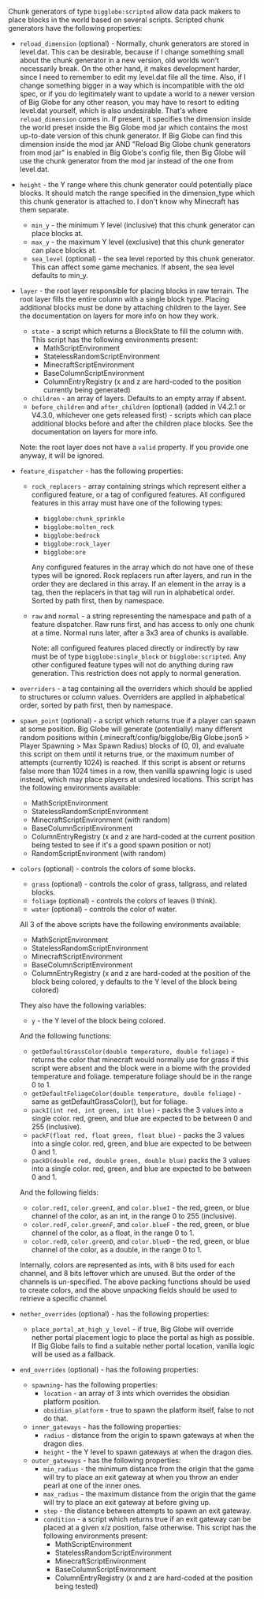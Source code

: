 Chunk generators of type `bigglobe:scripted` allow data pack makers to place blocks in the world based on several scripts. Scripted chunk generators have the following properties:
* `reload_dimension` (optional) - Normally, chunk generators are stored in level.dat. This can be desirable, because if I change something small about the chunk generator in a new version, old worlds won't necessarily break. On the other hand, it makes development harder, since I need to remember to edit my level.dat file all the time. Also, if I change something bigger in a way which is incompatible with the old spec, or if you do legitimately want to update a world to a newer version of Big Globe for any other reason, you may have to resort to editing level.dat yourself, which is also undesirable. That's where `reload_dimension` comes in. If present, it specifies the dimension inside the world preset inside the Big Globe mod jar which contains the most up-to-date version of this chunk generator. If Big Globe can find this dimension inside the mod jar AND "Reload Big Globe chunk generators from mod jar" is enabled in Big Globe's config file, then Big Globe will use the chunk generator from the mod jar instead of the one from level.dat.
* `height` - the Y range where this chunk generator could potentially place blocks. It should match the range specified in the dimension_type which this chunk generator is attached to. I don't know why Minecraft has them separate.
	* `min_y` - the minimum Y level (inclusive) that this chunk generator can place blocks at.
	* `max_y` - the maximum Y level (exclusive) that this chunk generator can place blocks at.
	* `sea_level` (optional) - the sea level reported by this chunk generator. This can affect some game mechanics. If absent, the sea level defaults to min_y.
* `layer` - the root layer responsible for placing blocks in raw terrain. The root layer fills the entire column with a single block type. Placing additional blocks must be done by attaching children to the layer. See the documentation on layers for more info on how they work.
	* `state` - a script which returns a BlockState to fill the column with. This script has the following environments present:
		* MathScriptEnvironment
		* StatelessRandomScriptEnvironment
		* MinecraftScriptEnvironment
		* BaseColumnScriptEnvironment
		* ColumnEntryRegistry (x and z are hard-coded to the position currently being generated)
	* `children` - an array of layers. Defaults to an empty array if absent.
	* `before_children` and `after_children` (optional) (added in V4.2.1 or V4.3.0, whichever one gets released first) - scripts which can place additional blocks before and after the children place blocks. See the documentation on layers for more info.

	Note: the root layer does not have a `valid` property. If you provide one anyway, it will be ignored.
* `feature_dispatcher` - has the following properties:
	* `rock_replacers` - array containing strings which represent either a configured feature, or a tag of configured features. All configured features in this array must have one of the following types:
		* `bigglobe:chunk_sprinkle`
		* `bigglobe:molten_rock`
		* `bigglobe:bedrock`
		* `bigglobe:rock_layer`
		* `bigglobe:ore`

		Any configured features in the array which do not have one of these types will be ignored. Rock replacers run after layers, and run in the order they are declared in this array. If an element in the array is a tag, then the replacers in that tag will run in alphabetical order. Sorted by path first, then by namespace.
	* `raw` and `normal` - a string representing the namespace and path of a feature dispatcher. Raw runs first, and has access to only one chunk at a time. Normal runs later, after a 3x3 area of chunks is available.

		Note: all configured features placed directly or indirectly by raw must be of type `bigglobe:single_block` or `bigglobe:scripted`. Any other configured feature types will not do anything during raw generation. This restriction does not apply to normal generation.
* `overriders` - a tag containing all the overriders which should be applied to structures or column values. Overriders are applied in alphabetical order, sorted by path first, then by namespace.
* `spawn_point` (optional) - a script which returns true if a player can spawn at some position. Big Globe will generate (potentially) many different random positions within (.minecraft/config/bigglobe/Big Globe.json5 > Player Spawning > Max Spawn Radius) blocks of (0, 0), and evaluate this script on them until it returns true, or the maximum number of attempts (currently 1024) is reached. If this script is absent or returns false more than 1024 times in a row, then vanilla spawning logic is used instead, which may place players at undesired locations. This script has the following environments available:
	* MathScriptEnvironment
	* StatelessRandomScriptEnvironment
	* MinecraftScriptEnvironment (with random)
	* BaseColumnScriptEnvironment
	* ColumnEntryRegistry (x and z are hard-coded at the current position being tested to see if it's a good spawn position or not)
	* RandomScriptEnvironment (with random)
* `colors` (optional) - controls the colors of some blocks.
	* `grass` (optional) - controls the color of grass, tallgrass, and related blocks.
	* `foliage` (optional) - controls the colors of leaves (I think).
	* `water` (optional) - controls the color of water.

	All 3 of the above scripts have the following environments available:
	* MathScriptEnvironment
	* StatelessRandomScriptEnvironment
	* MinecraftScriptEnvironment
	* BaseColumnScriptEnvironment
	* ColumnEntryRegistry (x and z are hard-coded at the position of the block being colored, y defaults to the Y level of the block being colored)

	They also have the following variables:
	* `y` - the Y level of the block being colored.

	And the following functions:
	* `getDefaultGrassColor(double temperature, double foliage)` - returns the color that minecraft would normally use for grass if this script were absent and the block were in a biome with the provided temperature and foliage. temperature foliage should be in the range 0 to 1.
	* `getDefaultFoliageColor(double temperature, double foliage)` - same as getDefaultGrassColor(), but for foliage.
	* `packI(int red, int green, int blue)` - packs the 3 values into a single color. red, green, and blue are expected to be between 0 and 255 (inclusive).
	* `packF(float red, float green, float blue)` - packs the 3 values into a single color. red, green, and blue are expected to be between 0 and 1.
	* `packD(double red, double green, double blue)` packs the 3 values into a single color. red, green, and blue are expected to be between 0 and 1.

	And the following fields:
	* `color.redI`, `color.greenI`, and `color.blueI` - the red, green, or blue channel of the color, as an int, in the range 0 to 255 (inclusive).
	* `color.redF`, `color.greenF`, and `color.blueF` - the red, green, or blue channel of the color, as a float, in the range 0 to 1.
	* `color.redD`, `color.greenD`, and `color.blueD` - the red, green, or blue channel of the color, as a double, in the range 0 to 1.

	Internally, colors are represented as ints, with 8 bits used for each channel, and 8 bits leftover which are unused. But the order of the channels is un-specified. The above packing functions should be used to create colors, and the above unpacking fields should be used to retrieve a specific channel.
* `nether_overrides` (optional) - has the following properties:
	* `place_portal_at_high_y_level` - if true, Big Globe will override nether portal placement logic to place the portal as high as possible. If Big Globe fails to find a suitable nether portal location, vanilla logic will be used as a fallback.
* `end_overrides` (optional) - has the following properties:
	* `spawning`- has the following properties:
		* `location` - an array of 3 ints which overrides the obsidian platform position.
		* `obsidian_platform` - true to spawn the platform itself, false to not do that.
	* `inner_gateways` - has the following properties:
		* `radius` - distance from the origin to spawn gateways at when the dragon dies.
		* `height` - the Y level to spawn gateways at when the dragon dies.
	* `outer_gateways` - has the following properties:
		* `min_radius` - the minimum distance from the origin that the game will try to place an exit gateway at when you throw an ender pearl at one of the inner ones.
		* `max_radius` - the maximum distance from the origin that the game will try to place an exit gateway at before giving up.
		* `step` - the distance between attempts to spawn an exit gateway.
		* `condition` - a script which returns true if an exit gateway can be placed at a given x/z position, false otherwise. This script has the following environments present:
			* MathScriptEnvironment
			* StatelessRandomScriptEnvironment
			* MinecraftScriptEnvironment
			* BaseColumnScriptEnvironment
			* ColumnEntryRegistry (x and z are hard-coded at the position being tested)